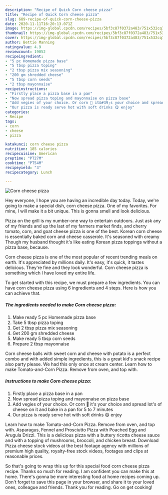 ```yaml
---
description: "Recipe of Quick Corn cheese pizza"
title: "Recipe of Quick Corn cheese pizza"
slug: 689-recipe-of-quick-corn-cheese-pizza
date: 2020-11-11T16:20:13.071Z
image: https://img-global.cpcdn.com/recipes/5bf3c87f0372a483/751x532cq70/corn-cheese-pizza-recipe-main-photo.jpg
thumbnail: https://img-global.cpcdn.com/recipes/5bf3c87f0372a483/751x532cq70/corn-cheese-pizza-recipe-main-photo.jpg
cover: https://img-global.cpcdn.com/recipes/5bf3c87f0372a483/751x532cq70/corn-cheese-pizza-recipe-main-photo.jpg
author: Bettie Manning
ratingvalue: 4.9
reviewcount: 19052
recipeingredient:
- "5 pc Homemade pizza base"
- "5 tbsp pizza toping"
- "2 tbsp pizza mix seasoning"
- "200 gm shredded cheese"
- "5 tbsp corn seeds"
- "2 tbsp mayonnaise"
recipeinstructions:
- "Firstly place a pizza base in a pan"
- "Now spread pizza toping and mayonnaise on pizza base"
- "Add vegies of your choice. Or corn 🌽 it&#39;s your choice and spread lot&#39;s of cheese on it and bake in a pan for 5 to 7 minutes"
- "Our pizza is ready serve hot with soft drinks 😋 enjoy"
categories:
- Recipe
tags:
- corn
- cheese
- pizza

katakunci: corn cheese pizza 
nutrition: 185 calories
recipecuisine: American
preptime: "PT27M"
cooktime: "PT54M"
recipeyield: "3"
recipecategory: Lunch

---
```



![Corn cheese pizza](https://img-global.cpcdn.com/recipes/5bf3c87f0372a483/751x532cq70/corn-cheese-pizza-recipe-main-photo.jpg)

Hey everyone, I hope you are having an incredible day today. Today, we're going to make a special dish, corn cheese pizza. One of my favorites. For mine, I will make it a bit unique. This is gonna smell and look delicious.

Pizza on the grill is my number-one way to entertain outdoors. Just ask any of my friends and up the last of my farmers market finds, and cherry tomato, corn, and goat cheese pizza is one of the best. Korean corn cheese is essentially baked corn and cheese casserole. It&#39;s seasoned with creamy Though my husband thought it&#39;s like eating Korean pizza toppings without a pizza base, because.

Corn cheese pizza is one of the most popular of recent trending meals on earth. It's appreciated by millions daily. It's easy, it's quick, it tastes delicious. They're fine and they look wonderful. Corn cheese pizza is something which I have loved my entire life.


To get started with this recipe, we must prepare a few ingredients. You can have corn cheese pizza using 6 ingredients and 4 steps. Here is how you can achieve that.

<!--inarticleads1-->

##### The ingredients needed to make Corn cheese pizza:

1. Make ready 5 pc Homemade pizza base
1. Take 5 tbsp pizza toping
1. Get 2 tbsp pizza mix seasoning
1. Get 200 gm shredded cheese
1. Make ready 5 tbsp corn seeds
1. Prepare 2 tbsp mayonnaise


Corn cheese balls with sweet corn and cheese with potato is a perfect combo and with added simple ingredients, this is a great kid&#39;s snack recipe also party please. We had this only once at cream center. Learn how to make Tomato-and-Corn Pizza. Remove from oven, and top with. 

<!--inarticleads2-->

##### Instructions to make Corn cheese pizza:

1. Firstly place a pizza base in a pan
1. Now spread pizza toping and mayonnaise on pizza base
1. Add vegies of your choice. Or corn 🌽 it&#39;s your choice and spread lot&#39;s of cheese on it and bake in a pan for 5 to 7 minutes
1. Our pizza is ready serve hot with soft drinks 😋 enjoy


Learn how to make Tomato-and-Corn Pizza. Remove from oven, and top with. Asparagus, Fennel and Prosciutto Pizza with Poached Egg and Arugula Drizzl. This is a delicious pizza with a buttery ricotta cheese sauce and with a topping of mushrooms, broccoli, and chicken breast. Download Pizza cheese stock videos at the best footage agency with millions of premium high quality, royalty-free stock videos, footages and clips at reasonable prices. 

So that's going to wrap this up for this special food corn cheese pizza recipe. Thanks so much for reading. I am confident you can make this at home. There's gonna be more interesting food at home recipes coming up. Don't forget to save this page in your browser, and share it to your loved ones, colleague and friends. Thank you for reading. Go on get cooking!
